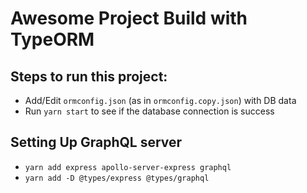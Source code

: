 # Awesome Project Build with TypeORM

## Steps to run this project:

- Add/Edit `ormconfig.json` (as in `ormconfig.copy.json`) with DB data
- Run `yarn start` to see if the database connection is success

## Setting Up GraphQL server

- `yarn add express apollo-server-express graphql`
- `yarn add -D @types/express @types/graphql`
